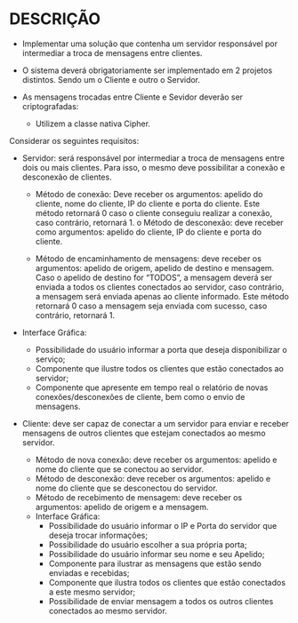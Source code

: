 # DESCRIÇÃO

* Implementar uma solução que contenha um servidor responsável por intermediar
a troca de mensagens entre clientes.

* O sistema deverá obrigatoriamente ser implementado em 2 projetos distintos.
Sendo um o Cliente e outro o Servidor.

* As mensagens trocadas entre Cliente e Sevidor deverão ser criptografadas:	

	* Utilizem a classe nativa Cipher.

Considerar os seguintes requisitos:

* Servidor: será responsável por intermediar a troca de mensagens entre dois ou
mais clientes. Para isso, o mesmo deve possibilitar a conexão e desconexão de
clientes.

	* Método de conexão: Deve receber os argumentos: apelido do cliente, nome
do cliente, IP do cliente e porta do cliente. Este método retornará 0 caso o
cliente conseguiu realizar a conexão, caso contrário, retornará 1.
o Método de desconexão: deve receber como argumentos: apelido do cliente,
IP do cliente e porta do cliente.

	* Método de encaminhamento de mensagens: deve receber os argumentos:
apelido de origem, apelido de destino e mensagem. Caso o apelido de destino
for “TODOS”, a mensagem deverá ser enviada a todos os clientes conectados
ao servidor, caso contrário, a mensagem será enviada apenas ao cliente
informado. Este método retornará 0 caso a mensagem seja enviada com
sucesso, caso contrário, retornará 1.

* Interface Gráfica:
	* Possibilidade do usuário informar a porta que deseja disponibilizar o
serviço;
	* Componente que ilustre todos os clientes que estão conectados ao
servidor;
	* Componente que apresente em tempo real o relatório de novas
conexões/desconexões de cliente, bem como o envio de mensagens.

* Cliente: deve ser capaz de conectar a um servidor para enviar e receber
mensagens de outros clientes que estejam conectados ao mesmo servidor.
	* Método de nova conexão: deve receber os argumentos: apelido e nome do
cliente que se conectou ao servidor.
	* Método de desconexão: deve receber os argumentos: apelido e nome do
cliente que se desconectou do servidor.
	* Método de recebimento de mensagem: deve receber os argumentos: apelido
de origem e a mensagem.
	* Interface Gráfica:
		* Possibilidade do usuário informar o IP e Porta do servidor que deseja trocar
informações;
		* Possibilidade do usuário escolher a sua própria porta;
		* Possibilidade do usuário informar seu nome e seu Apelido;
		* Componente para ilustrar as mensagens que estão sendo enviadas e
recebidas;
		* Componente que ilustra todos os clientes que estão conectados a este
mesmo servidor;
		* Possibilidade de enviar mensagem a todos os outros clientes conectados
ao mesmo servidor.
